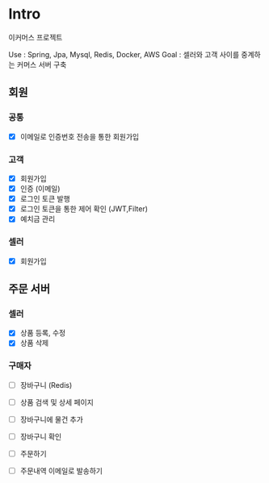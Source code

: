 # Intro
이커머스 프로젝트

Use : Spring, Jpa, Mysql, Redis, Docker, AWS
Goal : 셀러와 고객 사이를 중계하는 커머스 서버 구축
## 회원
### 공통
- [x] 이메일로 인증번호 전송을 통한 회원가입
### 고객
- [x] 회원가입
- [x] 인증 (이메일)
- [x] 로그인 토큰 발행
- [x] 로그인 토큰을 통한 제어 확인 (JWT,Filter)
- [x] 예치금 관리
### 셀러
- [x] 회원가입

## 주문 서버
### 셀러
- [x] 상품 등록, 수정
- [x] 상품 삭제
### 구매자
- [ ] 장바구니 (Redis)
- [ ] 상품 검색 및 상세 페이지
- [ ] 장바구니에 물건 추가
- [ ] 장바구니 확인
- [ ] 주문하기
- [ ] 주문내역 이메일로 발송하기

